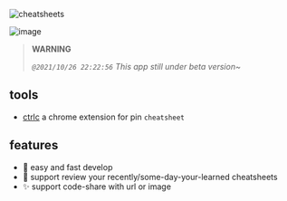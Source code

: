 ![cheatsheets](https://user-images.githubusercontent.com/6839576/139080815-b8e556a0-fcca-41d0-83a1-0faffaa42be1.png)

![image](https://user-images.githubusercontent.com/6839576/105569235-f6075100-5d7a-11eb-9444-eaa6ee7905a6.png)

> **WARNING**
> 
> *`@2021/10/26 22:22:56` This app still under beta version~*

## tools

- [ctrlc](https://github.com/ohmycheatsheet/ctrlc) a chrome extension for pin `cheatsheet`

## features

- 🚀 easy and fast develop
- 📩 support review your recently/some-day-your-learned cheatsheets
- ✨ support code-share with url or image
